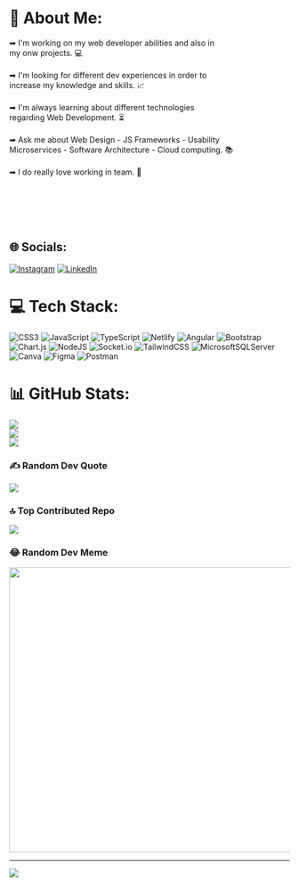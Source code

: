 # 💫 About Me:
➡ I'm working on my web developer abilities and also in<br>     my onw projects. 💻<br><br>➡ I'm looking for different dev experiences in order to <br>     increase my knowledge and skills. 📈<br><br>➡ I'm always learning about different technologies <br>     regarding Web Development. ⏳<br><br>➡ Ask me about Web Design - JS Frameworks - Usability<br>     Microservices - Software Architecture - Cloud computing. 📚<br><br>➡  I do really love working in team. 🙌<br><br><br> <br>  <br><br>


## 🌐 Socials:
[![Instagram](https://img.shields.io/badge/Instagram-%23E4405F.svg?logo=Instagram&logoColor=white)](https://instagram.com/dev77luis) [![LinkedIn](https://img.shields.io/badge/LinkedIn-%230077B5.svg?logo=linkedin&logoColor=white)](https://linkedin.com/in/LuisZuniga) 

# 💻 Tech Stack:
![CSS3](https://img.shields.io/badge/css3-%231572B6.svg?style=for-the-badge&logo=css3&logoColor=white) ![JavaScript](https://img.shields.io/badge/javascript-%23323330.svg?style=for-the-badge&logo=javascript&logoColor=%23F7DF1E) ![TypeScript](https://img.shields.io/badge/typescript-%23007ACC.svg?style=for-the-badge&logo=typescript&logoColor=white) ![Netlify](https://img.shields.io/badge/netlify-%23000000.svg?style=for-the-badge&logo=netlify&logoColor=#00C7B7) ![Angular](https://img.shields.io/badge/angular-%23DD0031.svg?style=for-the-badge&logo=angular&logoColor=white) ![Bootstrap](https://img.shields.io/badge/bootstrap-%23563D7C.svg?style=for-the-badge&logo=bootstrap&logoColor=white) ![Chart.js](https://img.shields.io/badge/chart.js-F5788D.svg?style=for-the-badge&logo=chart.js&logoColor=white) ![NodeJS](https://img.shields.io/badge/node.js-6DA55F?style=for-the-badge&logo=node.js&logoColor=white) ![Socket.io](https://img.shields.io/badge/Socket.io-black?style=for-the-badge&logo=socket.io&badgeColor=010101) ![TailwindCSS](https://img.shields.io/badge/tailwindcss-%2338B2AC.svg?style=for-the-badge&logo=tailwind-css&logoColor=white) ![MicrosoftSQLServer](https://img.shields.io/badge/Microsoft%20SQL%20Sever-CC2927?style=for-the-badge&logo=microsoft%20sql%20server&logoColor=white) ![Canva](https://img.shields.io/badge/Canva-%2300C4CC.svg?style=for-the-badge&logo=Canva&logoColor=white) 	![Figma](https://img.shields.io/badge/figma-%23F24E1E.svg?style=for-the-badge&logo=figma&logoColor=white) ![Postman](https://img.shields.io/badge/Postman-FF6C37?style=for-the-badge&logo=postman&logoColor=white)
# 📊 GitHub Stats:
![](https://github-readme-stats.vercel.app/api?username=NonSenseScripter&theme=gruvbox&hide_border=false&include_all_commits=false&count_private=false)<br/>
![](https://github-readme-streak-stats.herokuapp.com/?user=NonSenseScripter&theme=gruvbox&hide_border=false)<br/>
![](https://github-readme-stats.vercel.app/api/top-langs/?username=NonSenseScripter&theme=gruvbox&hide_border=false&include_all_commits=false&count_private=false&layout=compact)

### ✍️ Random Dev Quote
![](https://quotes-github-readme.vercel.app/api?type=horizontal&theme=radical)

### 🔝 Top Contributed Repo
![](https://github-contributor-stats.vercel.app/api?username=NonSenseScripter&limit=5&theme=dark&combine_all_yearly_contributions=true)

### 😂 Random Dev Meme
<img src="[https://rm.up.railway.app/](https://instagram.fmga3-2.fna.fbcdn.net/v/t51.2885-15/218960433_558311618678642_5237357714270807070_n.jpg?stp=dst-jpg_e35&_nc_ht=instagram.fmga3-2.fna.fbcdn.net&_nc_cat=102&_nc_ohc=EmwdptqhgV8AX87odqj&edm=ABmJApABAAAA&ccb=7-5&ig_cache_key=MjYyMDk2Mjk1ODU1Mzc2NDI3Ng%3D%3D.2-ccb7-5&oh=00_AfBFCg7nayVSAs-Tsa6Q6Ns9Pvs3jRd3df_k0D8zwDXpSA&oe=64B777A8&_nc_sid=b41fef)https://instagram.fmga3-2.fna.fbcdn.net/v/t51.2885-15/218960433_558311618678642_5237357714270807070_n.jpg?stp=dst-jpg_e35&_nc_ht=instagram.fmga3-2.fna.fbcdn.net&_nc_cat=102&_nc_ohc=EmwdptqhgV8AX87odqj&edm=ABmJApABAAAA&ccb=7-5&ig_cache_key=MjYyMDk2Mjk1ODU1Mzc2NDI3Ng%3D%3D.2-ccb7-5&oh=00_AfBFCg7nayVSAs-Tsa6Q6Ns9Pvs3jRd3df_k0D8zwDXpSA&oe=64B777A8&_nc_sid=b41fef" width="512px"/>

---
[![](https://visitcount.itsvg.in/api?id=NonSenseScripter&icon=2&color=1)](https://visitcount.itsvg.in)

<!-- Proudly created with GPRM ( https://gprm.itsvg.in ) -->
